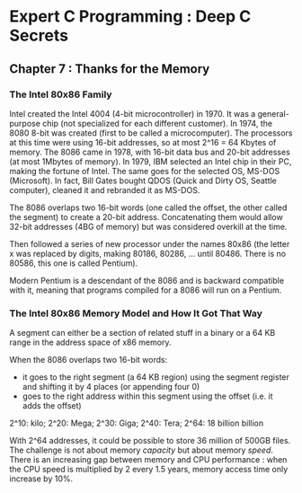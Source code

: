 Expert C Programming : Deep C Secrets
=====================================

Chapter 7 : Thanks for the Memory
---------------------------------

### The Intel 80x86 Family
Intel created the Intel 4004 (4-bit microcontroller) in 1970. It was a
general-purpose chip (not specialized for each different customer). In 1974, the
8080 8-bit was created (first to be called a microcomputer). The processors at
this time were using 16-bit addresses, so at most 2^16 = 64 Kbytes of memory.
The 8086 came in 1978, with 16-bit data bus and 20-bit addresses (at most
1Mbytes of memory). In 1979, IBM selected an Intel chip in their PC, making the
fortune of Intel. The same goes for the selected OS, MS-DOS (Microsoft). In
fact, Bill Gates bought QDOS (Quick and Dirty OS, Seattle computer), cleaned it
and rebranded it as MS-DOS.

The 8086 overlaps two 16-bit words (one called the offset, the other called the
segment) to create a 20-bit address. Concatenating them would allow 32-bit
addresses (4BG of memory) but was considered overkill at the time.

Then followed a series of new processor under the names 80x86 (the letter x was
replaced by digits, making 80186, 80286, ... until 80486. There is no 80586,
this one is called Pentium).

Modern Pentium is a descendant of the 8086 and is backward compatible with it,
meaning that programs compiled for a 8086 will run on a Pentium.

### The Intel 80x86 Memory Model and How It Got That Way
A segment can either be a section of related stuff in a binary or a 64 KB range
in the address space of x86 memory.

When the 8086 overlaps two 16-bit words:
  * it goes to the right segment (a 64 KB region) using the segment register and
    shifting it by 4 places (or appending four 0)
  * goes to the right address within this segment using the offset (i.e. it adds
    the offset)

2^10: kilo; 2^20: Mega; 2^30: Giga; 2^40: Tera; 2^64: 18 billion billion

With 2^64 addresses, it could be possible to store 36 million of 500GB files.
The challenge is not about memory *capacity* but about memory *speed*. There is
an increasing gap between memory and CPU performance : when the CPU speed is
multiplied by 2 every 1.5 years, memory access time only increase by 10%.
